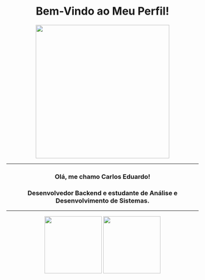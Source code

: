 <center><h1>Bem-Vindo ao Meu Perfil!</h1><center>

<div align="center">
<img height="350em" src="https://media.giphy.com/media/BRN2Xi0MqnjjO/giphy.gif?cid=790b76116iw7uz8dozwflhzyucf3nknm54c34wxmlqp865ak&ep=v1_gifs_search&rid=giphy.gif&ct=g" />
</div>


-------

### Olá, me chamo Carlos Eduardo!
### Desenvolvedor Backend e estudante de Análise e Desenvolvimento de Sistemas.

-------

<div align="center">
<img height="150em" src="https://github-readme-stats.vercel.app/api?username=DKFTX&show_icons=true&theme=algolia" /> <img height="150em" src="https://github-readme-stats.vercel.app/api/top-langs/?username=DKFTX&layout=compact&theme=algolia" />
</div>
          
<!-- Cabeçalho -->

<!--
**DKFTX/DKFTX** is a ✨ _special_ ✨ repository because its `README.md` (this file) appears on your GitHub profile.

Here are some ideas to get you started:

- 🔭 I’m currently working on ...
- 🌱 I’m currently learning ...
- 👯 I’m looking to collaborate on ...
- 🤔 I’m looking for help with ...
- 💬 Ask me about ...
- 📫 How to reach me: ...
- 😄 Pronouns: ...
- ⚡ Fun fact: ...
-->

